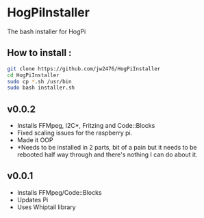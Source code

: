 # HogPiInstaller
The bash installer for HogPi

## How to install :

```sh
git clone https://github.com/jw2476/HogPiInstaller
cd HogPiInstaller
sudo cp *.sh /usr/bin
sudo bash installer.sh
```
## v0.0.2

* Installs FFMpeg, I2C*, Fritzing and Code::Blocks
* Fixed scaling issues for the raspberry pi.
* Made it OOP
* \*Needs to be installed in 2 parts, bit of a pain but it needs to be rebooted half way through and there's nothing I can do about it.

## v0.0.1

* Installs FFMpeg/Code::Blocks
* Updates Pi
* Uses Whiptail library


